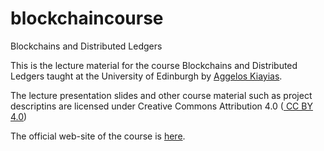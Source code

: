 # blockchaincourse
Blockchains and Distributed Ledgers

This is the lecture material for the course Blockchains and
Distributed Ledgers taught at the University of Edinburgh by <a href="http://www.kiayias.com">Aggelos Kiayias</a>. 

The lecture presentation slides  and other course material such as 
project descriptins are licensed under Creative Commons Attribution 4.0
(<a href="https://creativecommons.org/licenses/by/4.0/"> CC BY 4.0</a>)

The official web-site of the course is <a href="http://www.inf.ed.ac.uk/teaching/courses/bdl/">
here</a>.
